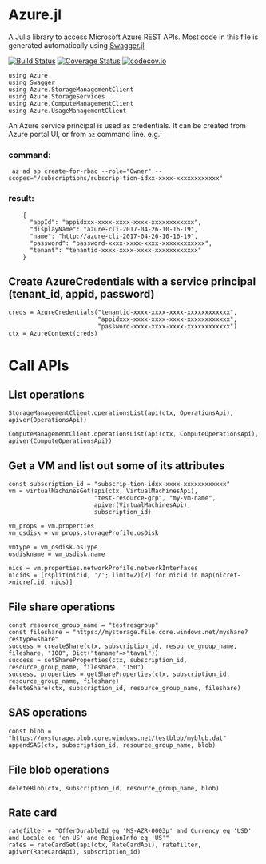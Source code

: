 # Azure.jl

A Julia library to access Microsoft Azure REST APIs. Most code in this file is generated automatically using [Swagger.jl](https://github.com/JuliaComputing/Swagger.jl)

[![Build Status](https://travis-ci.org/JuliaComputing/Azure.jl.svg?branch=master)](https://travis-ci.org/JuliaComputing/Azure.jl)
[![Coverage Status](https://coveralls.io/repos/JuliaComputing/Azure.jl/badge.svg?branch=master&service=github)](https://coveralls.io/github/JuliaComputing/Azure.jl?branch=master)
[![codecov.io](http://codecov.io/github/JuliaComputing/Azure.jl/coverage.svg?branch=master)](http://codecov.io/github/JuliaComputing/Azure.jl?branch=master)

```
using Azure
using Swagger
using Azure.StorageManagementClient
using Azure.StorageServices
using Azure.ComputeManagementClient
using Azure.UsageManagementClient
```


 An Azure service principal is used as credentials.
 It can be created from Azure portal UI, or from `az` command line. e.g.:

### command:
`  az ad sp create-for-rbac --role="Owner" --scopes="/subscriptions/subscrip-tion-idxx-xxxx-xxxxxxxxxxxx" `
### result:
```
    {
      "appId": "appidxxx-xxxx-xxxx-xxxx-xxxxxxxxxxxx",
      "displayName": "azure-cli-2017-04-26-10-16-19",
      "name": "http://azure-cli-2017-04-26-10-16-19",
      "password": "password-xxxx-xxxx-xxxx-xxxxxxxxxxxx",
      "tenant": "tenantid-xxxx-xxxx-xxxx-xxxxxxxxxxxx"
    }
```

## Create AzureCredentials with a service principal (tenant_id, appid, password)
```
creds = AzureCredentials("tenantid-xxxx-xxxx-xxxx-xxxxxxxxxxxx", 
                         "appidxxx-xxxx-xxxx-xxxx-xxxxxxxxxxxx", 
                         "password-xxxx-xxxx-xxxx-xxxxxxxxxxxx")
ctx = AzureContext(creds)
```
# Call APIs

## List operations
```
StorageManagementClient.operationsList(api(ctx, OperationsApi), apiver(OperationsApi))

ComputeManagementClient.operationsList(api(ctx, ComputeOperationsApi), apiver(ComputeOperationsApi))
```

## Get a VM and list out some of its attributes
```
const subscription_id = "subscrip-tion-idxx-xxxx-xxxxxxxxxxxx"
vm = virtualMachinesGet(api(ctx, VirtualMachinesApi), 
                        "test-resource-grp", "my-vm-name", 
                        apiver(VirtualMachinesApi), 
                        subscription_id)

vm_props = vm.properties
vm_osdisk = vm_props.storageProfile.osDisk

vmtype = vm_osdisk.osType
osdiskname = vm_osdisk.name

nics = vm.properties.networkProfile.networkInterfaces
nicids = [rsplit(nicid, '/'; limit=2)[2] for nicid in map(nicref->nicref.id, nics)]
```
## File share operations
```
const resource_group_name = "testresgroup"
const fileshare = "https://mystorage.file.core.windows.net/myshare?restype=share"
success = createShare(ctx, subscription_id, resource_group_name, fileshare, "100", Dict("taname"=>"taval"))
success = setShareProperties(ctx, subscription_id, resource_group_name, fileshare, "150")
success, properties = getShareProperties(ctx, subscription_id, resource_group_name, fileshare)
deleteShare(ctx, subscription_id, resource_group_name, fileshare)
```
## SAS operations
```
const blob = "https://mystorage.blob.core.windows.net/testblob/myblob.dat"
appendSAS(ctx, subscription_id, resource_group_name, blob)
```
## File blob operations
```
deleteBlob(ctx, subscription_id, resource_group_name, blob)
```
## Rate card
```
ratefilter = "OfferDurableId eq 'MS-AZR-0003p' and Currency eq 'USD' and Locale eq 'en-US' and RegionInfo eq 'US'"
rates = rateCardGet(api(ctx, RateCardApi), ratefilter, apiver(RateCardApi), subscription_id)
```
